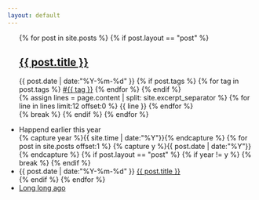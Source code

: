 ```yaml
---
layout: default
---
```


<div>
  <ul class="listing">
  {% for post in site.posts %}
  {% if post.layout == "post" %}
    <article class="content">
    <section class="title">
      <h2><a href="{{ post.url }}">{{ post.title }}</a></h2>
    </section>
    <section class="meta">
    <span class="time">
      <time datetime="{{ post.date | date:"%Y-%m-%d" }}">{{ post.date | date:"%Y-%m-%d" }}</time>
    </span>
    {% if post.tags %}
    <span class="tags">
      {% for tag in post.tags %}
      <a href="/tags.html#{{ tag }}" title="{{ tag }}">#{{ tag }}</a>
      {% endfor %}
    </span>
    {% endif %}
    </section>
    <section class="post">
    <!-- {{ post.content }} -->
    <!-- {% assign lines = post.content | split:"\r\n" %} -->
    {% assign lines = page.content | split: site.excerpt_separator %}
    {% for line in lines limit:12 offset:0 %}
      {{ line }}
    {% endfor %}
    </section>
    </article>
  {% break %}
  {% endif %}
  {% endfor %}
  </ul>
  <div class="divider"></div>
  <ul class="listing main-listing">
    <li class="listing-seperator">Happend earlier this year</li>
  {% capture year %}{{ site.time | date:"%Y"}}{% endcapture %}
  {% for post in site.posts offset:1 %}
    {% capture y %}{{ post.date | date:"%Y"}}{% endcapture %}
    {% if post.layout == "post" %}
      {% if year != y %}
      {% break %}
      {% endif %}
      <li class="listing-item">
        <time datetime="{{ post.date | date:"%Y-%m-%d" }}">{{ post.date | date:"%Y-%m-%d" }}</time>
        <a href="{{ post.url }}" title="{{ post.title }}">{{ post.title }}</a>
      </li>
    {% endif %}
  {% endfor %}
    <li class="listing-seperator"><a href="/archive.html">Long long ago</a></li>
  </ul>
</div>
